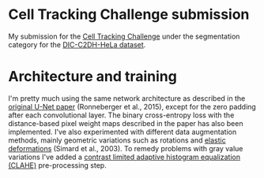 # Cell Tracking Challenge submission

My submission for the [Cell Tracking Challenge](https://celltrackingchallenge.net/) under the segmentation category for the [DIC-C2DH-HeLa dataset](https://celltrackingchallenge.net/2d-datasets/).

# Architecture and training

I'm pretty much using the same network architecture as described in the [original U-Net paper](https://arxiv.org/abs/1505.04597) (Ronneberger et al., 2015), except for the zero padding after each convolutional layer. The binary cross-entropy loss with the distance-based pixel weight maps described in the paper has also been implemented. I've also experimented with different data augmentation methods, mainly geometric variations such as rotations and [elastic deformations](https://ieeexplore.ieee.org/document/1227801) (Simard et al., 2003). To remedy problems with gray value variations I've added a [contrast limited adaptive histogram equalization (CLAHE)](https://docs.opencv.org/4.x/d5/daf/tutorial_py_histogram_equalization.html) pre-processing step.


